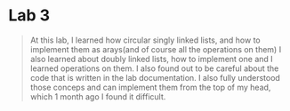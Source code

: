 # Lab 3

> At this lab, I learned how circular singly linked lists, and how to implement them as arays(and of course all the operations on them)
> I also learned about doubly linked lists, how to implement one and I learned operations on them.
> I also found out to be careful about the code that is written in the lab documentation.
>I also fully understood those conceps and can implement them from the top of my head, which 1 month ago I found it difficult.


